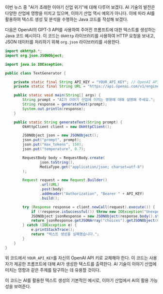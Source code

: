 이번 뉴스 중 "AI가 초래한 이야기 산업 위기"에 대해 다루어 보겠다. AI 기술의 발전은 다양한 산업에 영향을 미치고 있으며, 이야기 산업 역시 예외가 아니다. 이에 따라 AI를 활용하여 텍스트 생성 및 분석을 수행하는 Java 코드를 작성해 보겠다.

다음은 OpenAI의 GPT-3 API를 사용하여 주어진 프롬프트에 대한 텍스트를 생성하는 Java 코드 예시이다. 이 코드는 `OkHttp` 라이브러리를 사용하여 HTTP 요청을 보내고, JSON 데이터를 처리하기 위해 `org.json` 라이브러리를 사용한다.

```java
import okhttp3.*;
import org.json.JSONObject;

import java.io.IOException;

public class TextGenerator {

    private static final String API_KEY = "YOUR_API_KEY"; // OpenAI API 키
    private static final String URL = "https://api.openai.com/v1/engines/davinci-codex/completions";

    public static void main(String[] args) {
        String prompt = "AI가 이야기 산업에 미치는 영향에 대해 설명해 주세요.";
        String response = generateText(prompt);
        System.out.println(response);
    }

    public static String generateText(String prompt) {
        OkHttpClient client = new OkHttpClient();

        JSONObject json = new JSONObject();
        json.put("prompt", prompt);
        json.put("max_tokens", 150);
        json.put("temperature", 0.7);

        RequestBody body = RequestBody.create(
                json.toString(),
                MediaType.get("application/json; charset=utf-8")
        );

        Request request = new Request.Builder()
                .url(URL)
                .post(body)
                .addHeader("Authorization", "Bearer " + API_KEY)
                .build();

        try (Response response = client.newCall(request).execute()) {
            if (!response.isSuccessful()) throw new IOException("Unexpected code " + response);
            JSONObject jsonResponse = new JSONObject(response.body().string());
            return jsonResponse.getJSONArray("choices").getJSONObject(0).getString("text");
        } catch (IOException e) {
            e.printStackTrace();
            return "텍스트 생성을 실패했습니다.";
        }
    }
}
```

위 코드에서 `YOUR_API_KEY`를 자신의 OpenAI API 키로 교체해야 한다. 이 코드는 사용자가 제공한 프롬프트에 대해 AI가 생성한 텍스트를 출력한다. AI 기술이 이야기 산업에 미치는 영향과 같은 주제를 탐구하는 데 유용할 것이다. 

이 코드는 AI를 활용한 텍스트 생성의 기본적인 예시로, 이야기 산업에서 AI의 활용 가능성을 보여준다.